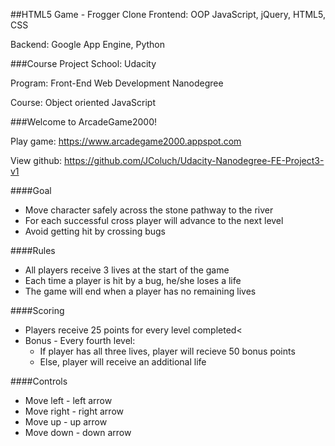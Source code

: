 ##HTML5 Game - Frogger Clone
Frontend: OOP JavaScript, jQuery, HTML5, CSS

Backend: Google App Engine, Python

###Course Project
School: Udacity

Program: Front-End Web Development Nanodegree

Course: Object oriented JavaScript

###Welcome to ArcadeGame2000!

Play game: https://www.arcadegame2000.appspot.com

View github: https://github.com/JColuch/Udacity-Nanodegree-FE-Project3-v1

####Goal
* Move character safely across the stone pathway to the river
* For each successful cross player will advance to the next level
* Avoid getting hit by crossing bugs

####Rules
* All players receive 3 lives at the start of the game
* Each time a player is hit by a bug, he/she loses a life
* The game will end when a player has no remaining lives

####Scoring
* Players receive 25 points for every level completed<
* Bonus - Every fourth level:
  * If player has all three lives, player will recieve 50 bonus points
  * Else, player will receive an additional life

####Controls
* Move left - left arrow
* Move right - right arrow
* Move up - up arrow
* Move down - down arrow
